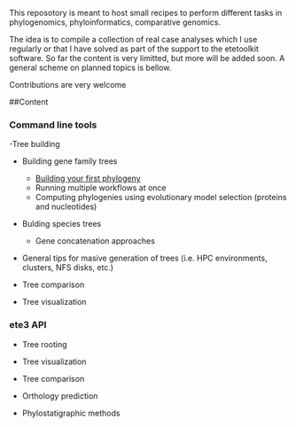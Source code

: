 This reposotory is meant to host small recipes to perform different tasks in phylogenomics, phyloinformatics, comparative genomics.  

The idea is to compile a collection of real case analyses which I use regularly
or that I have solved as part of the support to the etetoolkit software. So far
the content is very limitted, but more will be added soon.  A general scheme on
planned topics is bellow.

Contributions are very welcome

##Content
### Command line tools

-Tree building
 - Building gene family trees
   - [Building your first phylogeny](recipes/ete_build_basics.ipynb)
   - Running multiple workflows at once
   - Computing phylogenies using evolutionary model selection (proteins and nucleotides)
 - Bulding species trees 
   - Gene concatenation approaches
 - General tips for masive generation of trees (i.e. HPC environments, clusters, NFS disks, etc.)

- Tree comparison

- Tree visualization

### ete3 API 

- Tree rooting

- Tree visualization

- Tree comparison

- Orthology prediction

- Phylostatigraphic methods
